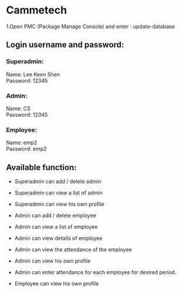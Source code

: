 # Cammetech
1.Open PMC (Package Manage Console) and enter : update-database

## Login username and password:
### Superadmin:
Name: Lee Keen Shen<br/>
Password: 12345<br/>

### Admin:
Name: CS<br/>
Password: 12345<br/>

### Employee:
Name: emp2<br/>
Password: emp2<br/>

## Available function:
- Superadmin can add / delete admin
- Superadmin can view a list of admin
- Superadmin can view his own profile  


- Admin can add / delete employee
- Admin can view a list of employee
- Admin can view details of employee
- Admin can view the attendance of the employee
- Admin can view his own profile  
- Admin can enter attendance for each employee for desired period.


- Employee can view his own profile
